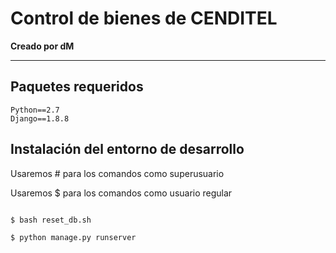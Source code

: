 <h1>Control de bienes de CENDITEL</h1>

<b>Creado por dM</b>

<hr />

## Paquetes requeridos
```
Python==2.7
Django==1.8.8
```

## Instalación del entorno de desarrollo

Usaremos # para los comandos como superusuario

Usaremos $ para los comandos como usuario regular

```python

$ bash reset_db.sh

$ python manage.py runserver
```
